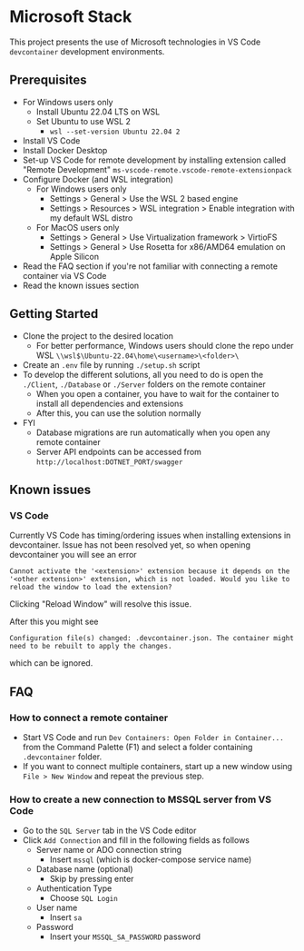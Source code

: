 # Microsoft Stack

This project presents the use of Microsoft technologies in VS Code `devcontainer` development environments.

## Prerequisites
- For Windows users only
  - Install Ubuntu 22.04 LTS on WSL
  - Set Ubuntu to use WSL 2
    - `wsl --set-version Ubuntu 22.04 2`
- Install VS Code
- Install Docker Desktop
- Set-up VS Code for remote development by installing extension called "Remote Development" `ms-vscode-remote.vscode-remote-extensionpack`
- Configure Docker (and WSL integration)
  - For Windows users only
    - Settings > General > Use the WSL 2 based engine
    - Settings > Resources > WSL integration > Enable integration with my default WSL distro
  - For MacOS users only
    - Settings > General > Use Virtualization framework > VirtioFS
    - Settings > General > Use Rosetta for x86/AMD64 emulation on Apple Silicon
- Read the FAQ section if you're not familiar with connecting a remote container via VS Code
- Read the known issues section

## Getting Started

- Clone the project to the desired location
  - For better performance, Windows users should clone the repo under WSL `\\wsl$\Ubuntu-22.04\home\<username>\<folder>\`
- Create an `.env` file by running `./setup.sh` script
- To develop the different solutions, all you need to do is open the `./Client`, `./Database` or `./Server` folders on the remote container
  - When you open a container, you have to wait for the container to install all dependencies and extensions
  - After this, you can use the solution normally
- FYI
  - Database migrations are run automatically when you open any remote container
  - Server API endpoints can be accessed from `http://localhost:DOTNET_PORT/swagger`

## Known issues

### VS Code

Currently VS Code has timing/ordering issues when installing extensions in devcontainer. Issue has not been resolved yet, so when opening devcontainer you will see an error

`Cannot activate the '<extension>' extension because it depends on the '<other extension>' extension, which is not loaded. Would you like to reload the window to load the extension?`

Clicking "Reload Window" will resolve this issue.

After this you might see

`Configuration file(s) changed: .devcontainer.json. The container might need to be rebuilt to apply the changes.`

which can be ignored.

## FAQ

### How to connect a remote container
- Start VS Code and run `Dev Containers: Open Folder in Container...` from the Command Palette (F1) and select a folder containing `.devcontainer` folder.
- If you want to connect multiple containers, start up a new window using `File > New Window` and repeat the previous step.

### How to create a new connection to MSSQL server from VS Code
- Go to the `SQL Server` tab in the VS Code editor
- Click `Add Connection` and fill in the following fields as follows
  - Server name or ADO connection string
    - Insert `mssql` (which is docker-compose service name)
  - Database name (optional)
    - Skip by pressing enter
  - Authentication Type
    - Choose `SQL Login`
  - User name
    - Insert `sa`
  - Password
    - Insert your `MSSQL_SA_PASSWORD` password